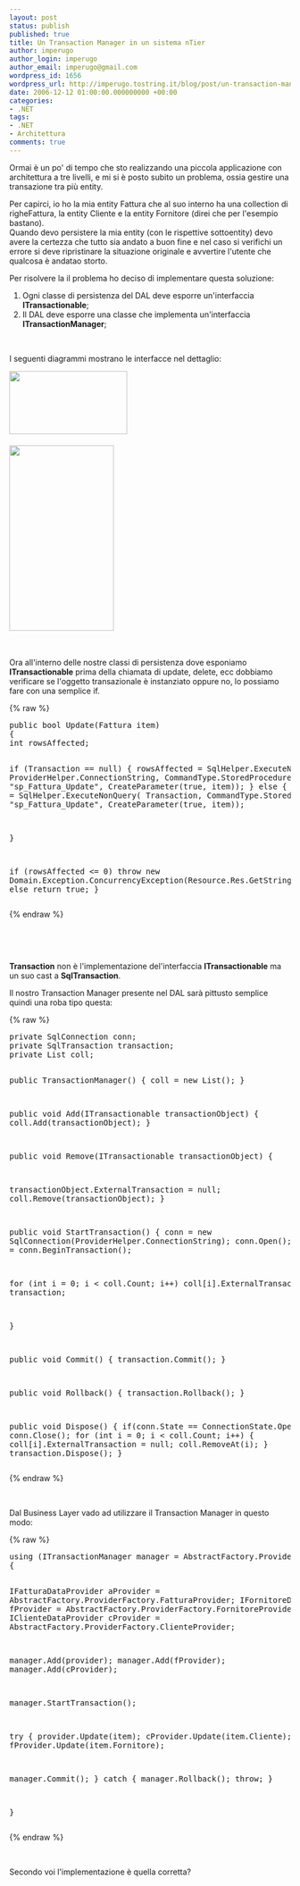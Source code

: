 ```yaml
---
layout: post
status: publish
published: true
title: Un Transaction Manager in un sistema nTier
author: imperugo
author_login: imperugo
author_email: imperugo@gmail.com
wordpress_id: 1656
wordpress_url: http://imperugo.tostring.it/blog/post/un-transaction-manager-in-un-sistema-ntier/
date: 2006-12-12 01:00:00.000000000 +00:00
categories:
- .NET
tags:
- .NET
- Architettura
comments: true
---
```

<p><span>Ormai &egrave; un po' di tempo che sto realizzando una piccola applicazione con architettura a tre livelli, e mi si &egrave; posto subito un problema, ossia gestire una transazione tra pi&ugrave; entity. </span></p>
<p>Per capirci, io ho la mia entity Fattura che al suo interno ha una collection di righeFattura, la entity Cliente e la entity Fornitore (direi che per l'esempio bastano).<br />
Quando devo persistere la mia entity (con le rispettive sottoentity) devo avere la certezza che tutto sia andato a buon fine e nel caso si verifichi un errore si deve ripristinare la situazione originale e avvertire l'utente che qualcosa &egrave; andatao storto.</p>
<p>Per risolvere la il problema ho deciso di implementare questa soluzione:</p>
<ol>
    <li>Ogni classe di persistenza del DAL deve esporre un'interfaccia <strong>ITransactionable</strong>;</li>
    <li>Il DAL deve esporre una classe che implementa un'interfaccia <strong>ITransactionManager</strong>;</li>
</ol>
<p>&nbsp;</p>
<p>I seguenti diagrammi mostrano le interfacce nel dettaglio:</p>
<p><img width="211" height="113" alt="" src="/content/Uploaded/image/itransactionable_thumb1.jpg" />&nbsp;<br />
<br />
<img width="187" height="332" alt="" src="/content/Uploaded/image/itransactionmanager_thumb.jpg" /><span class="Apple-style-span" style="color: rgb(0, 0, 238); text-decoration: underline;"><br />
</span></p>
<p>&nbsp;</p>
<p>Ora all'interno delle nostre classi di persistenza dove esponiamo <strong>ITransactionable</strong> prima della chiamata di update, delete, ecc dobbiamo verificare se l'oggetto transazionale &egrave; instanziato oppure no, lo possiamo fare con una semplice if.</p>
{% raw %}<pre title="code" class="brush: csharp">
public bool Update(Fattura item)
{
int rowsAffected;

if (Transaction == null)
{
rowsAffected = SqlHelper.ExecuteNonQuery(
ProviderHelper.ConnectionString,
CommandType.StoredProcedure,
&quot;sp_Fattura_Update&quot;, CreateParameter(true, item));
}
else
{
rowsAffected = SqlHelper.ExecuteNonQuery(
Transaction,
CommandType.StoredProcedure,
&quot;sp_Fattura_Update&quot;, CreateParameter(true, item));

}

if (rowsAffected &lt;= 0)
throw new Domain.Exception.ConcurrencyException(Resource.Res.GetString(&quot;ConcurrencyException&quot;));
else
return true;
} </pre>{% endraw %}
<p>&nbsp;</p>
<p>&nbsp;</p>
<p><strong>Transaction</strong> non &egrave; l'implementazione del'interfaccia <strong>ITransactionable</strong> ma un suo cast a <strong>SqlTransaction</strong>.</p>
<p>Il nostro Transaction Manager presente nel DAL sar&agrave; pittusto semplice quindi una roba tipo questa:&nbsp;</p>
{% raw %}<pre title="code" class="brush: csharp">
private SqlConnection conn;
private SqlTransaction transaction;
private List coll;


public TransactionManager()
{
coll = new List();
}

 

public void Add(ITransactionable transactionObject)
{
coll.Add(transactionObject);
}


public void Remove(ITransactionable transactionObject)
{

transactionObject.ExternalTransaction = null;
coll.Remove(transactionObject);
}


public void StartTransaction()
{
conn = new SqlConnection(ProviderHelper.ConnectionString);
conn.Open();
transaction = conn.BeginTransaction();

for (int i = 0; i &lt; coll.Count; i++)
coll[i].ExternalTransaction = transaction;


}


public void Commit()
{
transaction.Commit();
}


public void Rollback()
{
transaction.Rollback();
}

public void Dispose()
{
if(conn.State == ConnectionState.Open)
conn.Close();
for (int i = 0; i &lt; coll.Count; i++)
{
coll[i].ExternalTransaction = null;
coll.RemoveAt(i);
}
transaction.Dispose();
} </pre>{% endraw %}
<p>&nbsp;</p>
<p><span>Dal Business Layer vado ad utilizzare il Transaction Manager in questo modo:&nbsp;</span></p>
{% raw %}<pre title="code" class="brush: csharp">
using (ITransactionManager manager = AbstractFactory.ProviderFactory.TransactionManager)
{

IFatturaDataProvider aProvider = AbstractFactory.ProviderFactory.FatturaProvider;
IFornitoreDataProvider fProvider = AbstractFactory.ProviderFactory.FornitoreProvider;
IClienteDataProvider cProvider = AbstractFactory.ProviderFactory.ClienteProvider;

 

manager.Add(provider);
manager.Add(fProvider);
manager.Add(cProvider);

manager.StartTransaction();

try
{
provider.Update(item);
cProvider.Update(item.Cliente);
fProvider.Update(item.Fornitore);

manager.Commit();
}
catch
{
manager.Rollback();
throw;
}

}</pre>{% endraw %}
<p>&nbsp;</p>
<p><span>Secondo voi l'implementazione &egrave; quella corretta?</span></p>
<p>&nbsp;</p>
<p>&nbsp;</p>
<p>&nbsp;</p>
